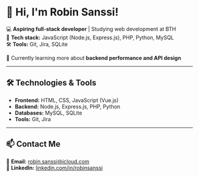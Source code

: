 # 👋 Hi, I'm Robin Sanssi!  


💻 **Aspiring full-stack developer** | Studying web development at BTH  
🚀 **Tech stack:** JavaScript (Node.js, Express.js), PHP, Python, MySQL  
🛠️ **Tools:** Git, Jira, SQLite  

🌱 Currently learning more about **backend performance and API design**  

---

## 🛠️ Technologies & Tools  
- **Frontend:** HTML, CSS, JavaScript (Vue.js)  
- **Backend:** Node.js, Express.js, PHP, Python  
- **Databases:** MySQL, SQLite  
- **Tools:** Git, Jira  

---


## 📫 Contact Me  
📧 **Email:** robin.sanssi@icloud.com  
🔗 **LinkedIn:** [linkedin.com/in/robinsanssi](https://www.linkedin.com/in/robinsanssi)  

<!---
robin-sanssi/robin-sanssi is a ✨ special ✨ repository because its `README.md` (this file) appears on your GitHub profile.
You can click the Preview link to take a look at your changes.
--->
